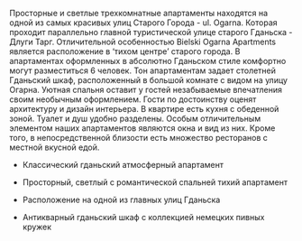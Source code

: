 Просторные и светлые трехкомнатные апартаменты находятся на одной из самых красивых улиц Старого Города - ul. Ogarna. Которая проходит параллельно главной туристической улице старого Гданьска - Длуги Тарг. Отличительной особенностью Bielski Ogarna Apartments является расположение в ‘тихом центре’ старого города. В апартаментах оформленных в абсолютно Гданьском стиле комфортно могут разместиться 6 человек. Тон апартаментам задает столетней Гданьский шкаф, расположенный в большой комнате с видом на улицу Огарна. Уютная спальня оставит у гостей незабываемые впечатления своим необычным оформлением. Гости по достоинству оценят архитектуру и дизайн интерьера. В квартире есть кухня с обеденной зоной. Туалет и душ удобно разделены. Особым отличительным элементом наших апартаментов являются окна и вид из них.  Кроме того, в непосредственной близости есть множество ресторанов с местной вкусной едой.

- Классический гданьский атмосферный апартамент

- Просторный, светлый с романтической спальней тихий апартамент

- Расположение на одной из главных улиц Гданьска

- Антикварный гданьский шкаф с коллекцией немецких пивных кружек
